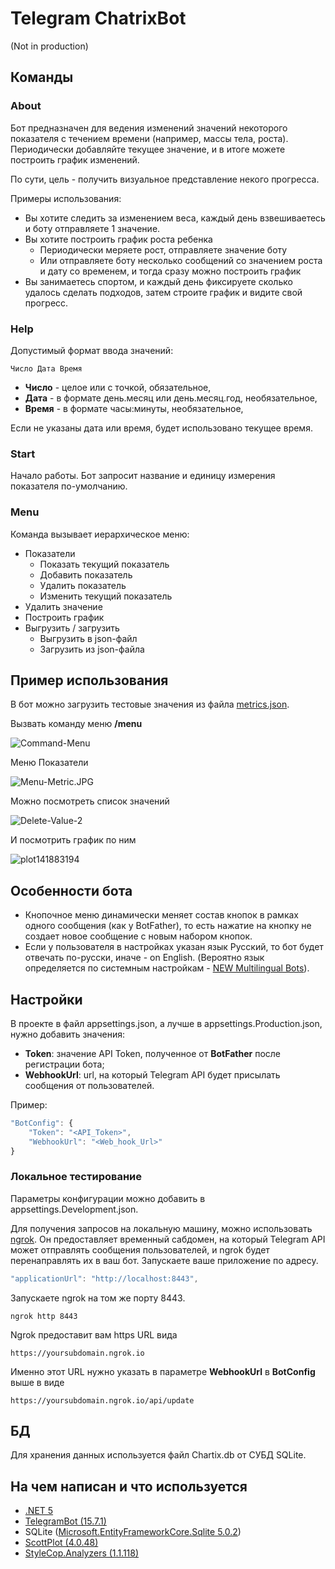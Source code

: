 # Telegram ChatrixBot
(Not in production)
## Команды
### About 
Бот предназначен для ведения изменений значений некоторого показателя с течением времени (например, массы тела, роста). Периодически добавляйте текущее значение, и в итоге можете построить график изменений.

По сути, цель - получить визуальное представление некого прогресса.

Примеры использования:
- Вы хотите следить за изменением веса, каждый день взвешиваетесь и боту отправляете 1 значение.
- Вы хотите построить график роста ребенка
	- Периодически меряете рост, отправляете значение боту
	- Или отправляете боту несколько сообщений со значением роста и дату со временем, и тогда сразу можно построить график
- Вы занимаетесь спортом, и каждый день фиксируете сколько удалось сделать подходов, затем строите график и видите свой прогресс.

### Help
Допустимый формат ввода значений:
```code
Число Дата Время
```

- **Число** - целое или с точкой, обязательное,
- **Дата** - в формате день.месяц или день.месяц.год, необязательное,
- **Время** - в формате часы:минуты, необязательное,

Если не указаны дата или время, будет использовано текущее время.

### Start
Начало работы. Бот запросит название и единицу измерения показателя по-умолчанию.

### Menu
Команда вызывает иерархическое меню:
- Показатели
	- Показать текущий показатель
	- Добавить показатель
	- Удалить показатель
	- Изменить текущий показатель
- Удалить значение
- Построить график
- Выгрузить / загрузить
	- Выгрузить в json-файл
	- Загрузить из json-файла

## Пример использования
В бот можно загрузить тестовые значения из файла [metrics.json](../main/files/metrics.json).

Вызвать команду меню **/menu**

![Command-Menu](../main/files/Command-Menu.JPG)

Меню Показатели

![Menu-Metric.JPG](../main/files/Menu-Metric.JPG)

Можно посмотреть список значений

![Delete-Value-2](../main/files/Delete-Value-2.JPG)

И посмотрить график по ним

![plot141883194](../main/files/plot141883194.png)

## Особенности бота
- Кнопочное меню динамически меняет состав кнопок в рамках одного сообщения (как у BotFather), то есть нажатие на кнопку не создает новое сообщение с новым набором кнопок.
- Если у пользователя в настройках указан язык Русский, то бот будет отвечать по-русски, иначе -  on English.
(Вероятно язык определяется по системным настройкам - [NEW Multilingual Bots](https://core.telegram.org/bots/api-changelog#may-18-2017)).

## Настройки
В проекте в файл appsettings.json, а лучше в appsettings.Production.json, нужно добавить значения:
- **Token**: значение API Token, полученное от **BotFather** после регистрации бота;
- **WebhookUrl**: url, на который Telegram API будет присылать сообщения от пользователей.

Пример:
```js
"BotConfig": {
	"Token": "<API_Token>",
	"WebhookUrl": "<Web_hook_Url>"
}
```

### Локальное тестирование 
Параметры конфигурации можно добавить в appsettings.Development.json.

Для получения запросов на локальную машину, можно использовать  [ngrok](https://ngrok.com/download). Он предоставляет временный сабдомен, на который Telegram API может отправлять сообщения пользователей, и ngrok будет перенаправлять их в ваш бот.
Запускаете ваше приложение по адресу.
```js
"applicationUrl": "http://localhost:8443",
```

Запускаете ngrok на том же порту 8443.
```code
ngrok http 8443 
```

Ngrok предоставит вам https URL вида 
```code
https://yoursubdomain.ngrok.io 
```
Именно этот URL нужно указать в параметре **WebhookUrl**  в **BotConfig** выше в виде
```code
https://yoursubdomain.ngrok.io/api/update
```

## БД
Для хранения данных используется файл Chartix.db от СУБД SQLite.

## На чем написан и что используется
- [.NET 5](https://github.com/dotnet/core)
- [TelegramBot (15.7.1)](https://github.com/TelegramBots/Telegram.Bot)
- SQLite ([Microsoft.EntityFrameworkCore.Sqlite 5.0.2](https://github.com/dotnet/efcore))
- [ScottPlot (4.0.48)](https://github.com/ScottPlot/ScottPlot)
- [StyleCop.Analyzers (1.1.118)](https://github.com/DotNetAnalyzers/StyleCopAnalyzers)
